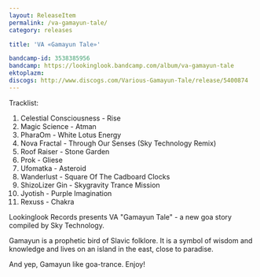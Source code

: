 ```yaml
---
layout: ReleaseItem
permalink: /va-gamayun-tale/
category: releases

title: 'VA «Gamayun Tale»'

bandcamp-id: 3538385956
bandcamp: https://lookinglook.bandcamp.com/album/va-gamayun-tale
ektoplazm: 
discogs: http://www.discogs.com/Various-Gamayun-Tale/release/5400874
---
```


Tracklist:

01. Celestial Consciousness - Rise
02. Magic Science - Atman
03. PharaOm - White Lotus Energy
04. Nova Fractal - Through Our Senses (Sky Technology Remix)
05. Roof Raiser - Stone Garden
06. Prok - Gliese
07. Ufomatka - Asteroid
08. Wanderlust - Square Of The Cadboard Clocks
09. ShizoLizer Gin - Skygravity Trance Mission
10. Jyotish - Purple Imagination
11. Rexuss - Chakra

Lookinglook Records presents VA "Gamayun Tale" - a new goa story compiled by Sky Technology.

Gamayun is a prophetic bird of Slavic folklore. It is a symbol of wisdom and knowledge and lives on an island in the east, close to paradise.

And yep, Gamayun like goa-trance. Enjoy!
